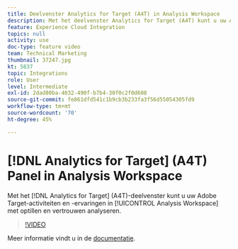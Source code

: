 ```yaml
---
title: Deelvenster Analytics for Target (A4T) in Analysis Workspace
description: Met het deelvenster Analytics for Target (A4T) kunt u uw Adobe Target-activiteiten en -ervaringen in Analysis Workspace met lift en vertrouwen analyseren.
feature: Experience Cloud Integration
topics: null
activity: use
doc-type: feature video
team: Technical Marketing
thumbnail: 37247.jpg
kt: 5837
topic: Integrations
role: User
level: Intermediate
exl-id: 2dad80ba-4032-490f-b7b4-30f0c2f0d608
source-git-commit: fe861dfd541c1b9cb3b233fa3f56d55054305fd9
workflow-type: tm+mt
source-wordcount: '70'
ht-degree: 45%

---
```


# [!DNL Analytics for Target] (A4T) Panel in Analysis Workspace

Met het [!DNL Analytics for Target] (A4T)-deelvenster kunt u uw Adobe Target-activiteiten en -ervaringen in [!UICONTROL Analysis Workspace] met optillen en vertrouwen analyseren.

>[!VIDEO](https://video.tv.adobe.com/v/37247/?quality=12&learn=on)

Meer informatie vindt u in de [documentatie](https://experienceleague.adobe.com/docs/analytics/analyze/analysis-workspace/panels/a4t-panel.html).
